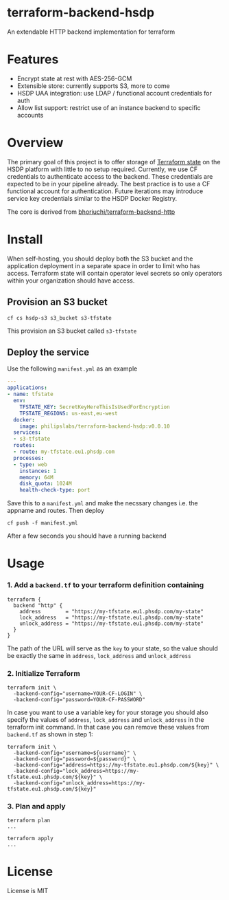 # terraform-backend-hsdp
An extendable HTTP backend implementation for terraform

# Features

* Encrypt state at rest with AES-256-GCM
* Extensible store: currently supports S3, more to come
* HSDP UAA integration: use LDAP / functional account credentials for auth
* Allow list support: restrict use of an instance backend to specific accounts

# Overview

The primary goal of this project is to offer storage of [Terraform state](https://www.terraform.io/docs/state/index.html) on the HSDP platform with little to no setup required. 
Currently, we use CF credentials to authenticate access to the backend. 
These credentials are expected to be in your pipeline already. 
The best practice is to use a CF functional account for authentication.
Future iterations may introduce service key credentials similar to the HSDP Docker Registry.

The core is derived from [bhoriuchi/terraform-backend-http](https://github.com/bhoriuchi/terraform-backend-http)

# Install
When self-hosting, you should deploy both the S3 bucket and the application deployment
in a separate space in order to limit who has access. Terraform state will contain operator
level secrets so only operators within your organization should have access.

## Provision an S3 bucket

```shell
cf cs hsdp-s3 s3_bucket s3-tfstate
```

This provision an S3 bucket called `s3-tfstate`


## Deploy the service

Use the following `manifest.yml` as an example

```yaml
---
applications:
- name: tfstate
  env:
    TFSTATE_KEY: SecretKeyHereThisIsUsedForEncryption
    TFSTATE_REGIONS: us-east,eu-west
  docker:
    image: philipslabs/terraform-backend-hsdp:v0.0.10
  services:
  - s3-tfstate
  routes:
  - route: my-tfstate.eu1.phsdp.com
  processes:
  - type: web
    instances: 1
    memory: 64M
    disk_quota: 1024M
    health-check-type: port
```

Save this to a `manifest.yml` and make the necssary changes i.e. the appname and routes. Then deploy

```shell
cf push -f manifest.yml
```

After a few seconds you should have a running backend

# Usage

### 1. Add a `backend.tf` to your terraform definition containing

```hcl
terraform {
  backend "http" {
    address        = "https://my-tfstate.eu1.phsdp.com/my-state"
    lock_address   = "https://my-tfstate.eu1.phsdp.com/my-state"
    unlock_address = "https://my-tfstate.eu1.phsdp.com/my-state"
  }
}
```

The path of the URL will serve as the `key` to your state, so the value should be exactly the same in `address`, `lock_address` and `unlock_address`

### 2. Initialize Terraform

```shell
terraform init \
  -backend-config="username=YOUR-CF-LOGIN" \
  -backend-config="password=YOUR-CF-PASSWORD"
```

In case you want to use a variable key for your storage you should also specify the values of `address`, `lock_address` and `unlock_address` in the terraform init command. In that
case you can remove these values from `backend.tf` as shown in step 1:

```shell
terraform init \
  -backend-config="username=${username}" \
  -backend-config="password=${password}" \
  -backend-config="address=https://my-tfstate.eu1.phsdp.com/${key}" \
  -backend-config="lock_address=https://my-tfstate.eu1.phsdp.com/${key}" \
  -backend-config="unlock_address=https://my-tfstate.eu1.phsdp.com/${key}"

```

### 3. Plan and apply

```shell
terraform plan
...

terraform apply
...
```

# License
License is MIT
